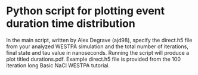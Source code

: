 # Python script for plotting event duration time distribution
In the main script, written by Alex Degrave (ajd98), specify 
the direct.h5 file from your analyzed WESTPA simulation and the 
total number of iterations, final state and tau value in nanoseconds. 
Running the script will produce a plot titled durations.pdf. Example 
direct.h5 file is provided from the 100 iteration long Basic 
NaCl WESTPA tutorial. 
